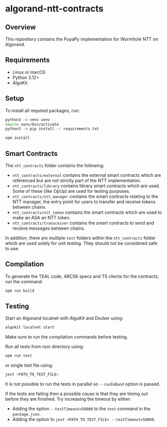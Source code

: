 # algorand-ntt-contracts

## Overview

This repository contains the PuyaPy implementation for Wormhole NTT on Algorand.

## Requirements

- Linux or macOS
- Python 3.12+
- AlgoKit

## Setup

To install all required packages, run:

```bash
python3 -m venv venv
source venv/bin/activate
python3 -m pip install -r requirements.txt
```

```bash
npm install
```

## Smart Contracts

The `ntt_contracts` folder contains the following:

- `ntt_contracts/external` contains the external smart contracts which are referenced but are not strictly part of the NTT implementation.
- `ntt_contracts/library` contains library smart contracts which are used. Some of these (like OpUp) are used for testing purposes.
- `ntt_contracts/ntt_manager` contains the smart contracts relating to the NTT manager, the entry point for users to transfer and receive tokens between chains.
- `ntt_contracts/ntt_token` contains the smart contracts which are used to make an ASA an NTT token.
- `ntt_contracts/transceiver` contains the smart contracts to send and receive messages between chains.

In addition, there are multiple `test` folders within the `ntt_contracts` folder which are used solely for unit testing. They should not be considered safe to use.

## Compilation

To generate the TEAL code, ARC56 specs and TS clients for the contracts, run the command:

```bash
npm run build
```

## Testing

Start an Algorand localnet with AlgoKit and Docker using:

```bash
algokit localnet start
```

Make sure to run the compilation commands before testing.

Run all tests from root directory using:

```bash
npm run test
```

or single test file using:

```bash
jest <PATH_TO_TEST_FILE>
```

It is not possible to run the tests in parallel so `--runInBand` option is passed.

If the tests are failing then a possible cause is that they are timing out before they are finished. Try increasing the timeout by either:

- Adding the option `--testTimeout=50000` to the `test` command in the `package.json`.
- Adding the option to `jest <PATH_TO_TEST_FILE> --testTimeout=50000`.
